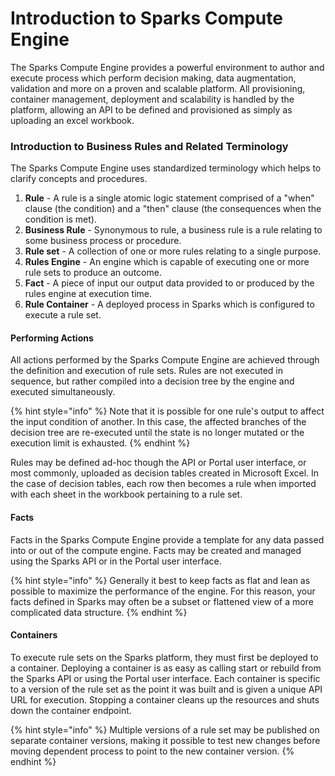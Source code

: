 # Introduction to Sparks Compute Engine

The Sparks Compute Engine provides a powerful environment to author and execute process which perform decision making, data augmentation, validation and more on a proven and scalable platform. All provisioning, container management, deployment and scalability is handled by the platform, allowing an API to be defined and provisioned as simply as uploading an excel workbook.

### Introduction to Business Rules and Related Terminology

The Sparks Compute Engine uses standardized terminology which helps to clarify concepts and procedures. 

1. **Rule** - A rule is a single atomic logic statement comprised of a "when" clause \(the condition\) and a "then" clause \(the consequences when the condition is met\).
2. **Business Rule** - Synonymous to rule, a business rule is a rule relating to some business process or procedure.
3. **Rule set** - A collection of one or more rules relating to a single purpose.
4. **Rules Engine** - An engine which is capable of executing one or more rule sets to produce an outcome.
5. **Fact** - A piece of input our output data provided to or produced by the rules engine at execution time.
6. **Rule Container** - A deployed process in Sparks which is configured to execute a rule set.

#### Performing Actions

All actions performed by the Sparks Compute Engine are achieved through the definition and execution of rule sets. Rules are not executed in sequence, but rather compiled into a decision tree by the engine and executed simultaneously. 

{% hint style="info" %}
Note that it is possible for one rule's output to affect the input condition of another. In this case, the affected branches of the decision tree are re-executed until the state is no longer mutated or the execution limit is exhausted. 
{% endhint %}

Rules may be defined ad-hoc though the API or Portal user interface, or most commonly, uploaded as decision tables created in Microsoft Excel. In the case of decision tables, each row then becomes a rule when imported with each sheet in the workbook pertaining to a rule set. 

#### Facts

Facts in the Sparks Compute Engine provide a template for any data passed into or out of the compute engine. Facts may be created and managed using the Sparks API or in the Portal user interface. 

{% hint style="info" %}
Generally it best to keep facts as flat and lean as possible to maximize the performance of the engine. For this reason, your facts defined in Sparks may often be a subset or flattened view of a more complicated data structure.
{% endhint %}

#### Containers

To execute rule sets on the Sparks platform, they must first be deployed to a container. Deploying a container is as easy as calling start or rebuild from the Sparks API or using the Portal user interface. Each container is specific to a version of the rule set as the point it was built and is given a unique API URL for execution. Stopping a container cleans up the resources and shuts down the container endpoint.

{% hint style="info" %}
Multiple versions of a rule set may be published on separate container versions, making it possible to test new changes before moving dependent process to point to the new container version. 
{% endhint %}



